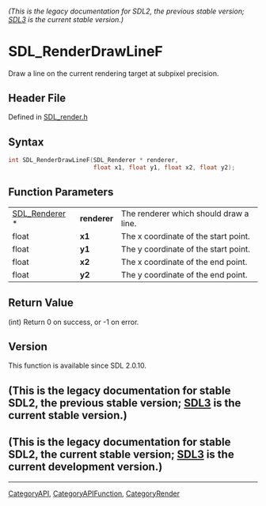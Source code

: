 ###### (This is the legacy documentation for SDL2, the previous stable version; [SDL3](https://wiki.libsdl.org/SDL3/) is the current stable version.)
# SDL_RenderDrawLineF

Draw a line on the current rendering target at subpixel precision.

## Header File

Defined in [SDL_render.h](https://github.com/libsdl-org/SDL/blob/SDL2/include/SDL_render.h)

## Syntax

```c
int SDL_RenderDrawLineF(SDL_Renderer * renderer,
                        float x1, float y1, float x2, float y2);
```

## Function Parameters

|                                |              |                                        |
| ------------------------------ | ------------ | -------------------------------------- |
| [SDL_Renderer](SDL_Renderer) * | **renderer** | The renderer which should draw a line. |
| float                          | **x1**       | The x coordinate of the start point.   |
| float                          | **y1**       | The y coordinate of the start point.   |
| float                          | **x2**       | The x coordinate of the end point.     |
| float                          | **y2**       | The y coordinate of the end point.     |

## Return Value

(int) Return 0 on success, or -1 on error.

## Version

This function is available since SDL 2.0.10.

## (This is the legacy documentation for stable SDL2, the previous stable version; [SDL3](https://wiki.libsdl.org/SDL3/) is the current stable version.)



## (This is the legacy documentation for stable SDL2, the current stable version; [SDL3](https://wiki.libsdl.org/SDL3/) is the current development version.)



----
[CategoryAPI](CategoryAPI), [CategoryAPIFunction](CategoryAPIFunction), [CategoryRender](CategoryRender)

